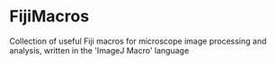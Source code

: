 # FijiMacros
Collection of useful Fiji macros for microscope image processing and analysis, written in the 'ImageJ Macro' language
